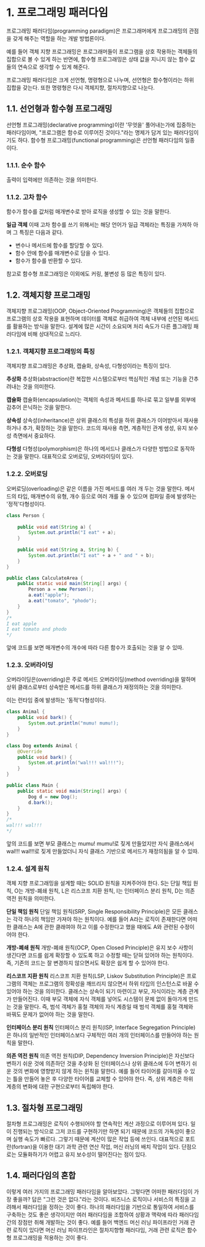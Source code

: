 # 1. 프로그래밍 패러다임
프로그래밍 패러다임(programming paradigm)은 프로그래머에게 프로그래밍의 관점을 갖게 해주는 역할을 하는 개발 방법론이다.

예를 들어 객체 지향 프로그래밍은 프로그래머들이 프로그램을 상호 작용하는 객체들의 집합으로 볼 수 있게 하는 반면에, 함수형 프로그래밍은 상태 값을 지니지 않는 함수 값들의 연속으로 생각할 수 있게 해준다.

프로그래밍 패러다임은 크게 선언형, 명령형으로 나누며, 선언형은 함수형이라는 하위 집합을 갖는다. 또한 명령형은 다시 객체지향, 절차지향으로 나눈다.

## 1.1. 선언형과 함수형 프로그래밍
선언형 프로그래밍(declarative programming)이란 '무엇을' 풀어내는가에 집중하는 패러다임이며, "프로그램은 함수로 이루어진 것이다."라는 명제가 담겨 있는 패러다임이기도 하다. 함수형 프로그래밍(functional programming)은 선언형 패러다임의 일종이다.

### 1.1.1. 순수 함수
출력이 입력에만 의존하는 것을 의미한다.

### 1.1.2. 고차 함수
함수가 함수를 값처럼 매개변수로 받아 로직을 생성할 수 있는 것을 말한다.

**일급 객체**
이때 고차 함수를 쓰기 위해서는 해당 언어가 일급 객체라는 특징을 가져하 아며 그 특징은 다음과 같다.
- 변수나 메서드에 함수를 할당할 수 있다.
- 함수 안에 함수를 매개변수로 담을 수 있다.
- 함수가 함수를 반환할 수 있다.

참고로 함수형 프로그래밍은 이외에도 커링, 불변성 등 많은 특징이 있다.

## 1.2. 객체지향 프로그래밍
객체지향 프로그래밍(OOP, Object-Oriented Programming)은 객체들의 집합으로 프로그램의 상호 작용을 표현하며 데이터를 객체로 취급하여 객체 내부에 선언된 메서드를 활용하는 방식을 말한다. 설계에 많은 시간이 소요되며 처리 속도가 다른 플그래밍 패러다임에 비해 상대적으로 느리다.

### 1.2.1. 객체지향 프로그래밍의 특징
객체지향 프로그래밍은 추상화, 캡슐화, 상속성, 다형성이라는 특징이 있다.

**추상화**
추상화(abstraction)란 복잡한 시스템으로부터 핵심적인 개념 또는 기능을 간추려내는 것을 의미한다.

**캡슐화**
캡슐화(encapsulation)는 객체의 속성과 메서드를 하나로 묶고 일부를 외부에 감추어 은닉하는 것을 말한다.

**상속성**
상속성(inheritance)은 상위 클래스의 특성을 하위 클래스가 이어받아서 재사용하거나 추가, 확장하는 것을 말한다. 코드의 재사용 측면, 계층적인 관계 생성, 유지 보수성 측면에서 중요하다.

**다형성**
다형성(polymorphism)은 하나의 메서드나 클래스가 다양한 방법으로 동작하는 것을 말한다. 대표적으로 오버로딩, 오버라이딩이 있다.

### 1.2.2. 오버로딩
오버로딩(overloading)은 같은 이름을 가진 메서드를 여러 개 두는 것을 말한다. 메서드의 타입, 매개변수의 유형, 개수 등으로 여러 개를 둘 수 있으며 컴파일 중에 발생하는 '정적'다형성이다.
```java
class Person {
	
    public void eat(String a) {
    	System.out.println("I eat" + a);
    }
    
    public void eat(String a, String b) {
    	System.out.println("I eat" + a + " and " + b);
    }
}

public class CalculateArea {
	public static void main(String[] args) {
    	Person a = new Person();
        a.eat("apple");
        a.eat("tomato", "phodo");
    }
}
/*
I eat apple
I eat tomato and phodo
*/
```
앞에 코드를 보면 매개변수의 개수에 따라 다른 함수가 호출되는 것을 알 수 있따.

### 1.2.3. 오버라이딩
오버라이딩은(overriding)은 주로 메서드 오버라이딩(method overriding)을 말하며 상위 클래스로부터 상속받은 메서드를 하위 클래스가 재정의하는 것을 의미한다.

이는 런타임 중에 발생하는 '동적'다형성이다.
```java
class Animal {
	public void bark() {
    	System.out.println("mumu! mumu!);
    }
}

class Dog extends Animal {
	@Override
    public void bark() {
    	System.ot.println("wal!!! wal!!!");
    }
}

public class Main {
	public static void main(String[] args) {
    	Dog d = new Dog();
        d.bark();
    }
}
/*
wal!!! wal!!!
*/
```
앞의 코드를 보면 부모 클래스는 mumu! mumu!로 짖게 만들었지만 자식 클래스에서 wal!!! wal!!!로 짖게 만들었더니 자식 클래스 기반으로 메서드가 재정의됨을 알 수 있따.

### 1.2.4. 설계 원칙
객체 지향 프로그래밍을 설계할 때는 SOLID 원칙을 지켜주어야 한다. S는 단일 책임 원칙, O는 개방-폐쇄 원칙, L은 리스코프 치환 원칙, I는 인터페이스 분리 원칙, D는 의존 역전 원칙을 의미한다.

**단일 책임 원칙**
단일 책임 원칙(SRP, Single Responsibility Principle)은 모든 클래스는 각각 하나의 책임만 가져야 하는 원칙이다. 예를 들어 A라는 로직이 존재한다면 어떠한 클래스는 A에 관한 클래여야 하고 이를 수정한다고 했을 때에도 A와 관련된 수정이어야 한다.

**개방-폐쇄 원칙**
개방-폐쇄 원칙(OCP, Open Closed Principle)은 유지 보수 사항이 생긴다면 코드를 쉽게 확장할 수 있도록 하고 수정할 때는 닫혀 있어야 하는 원칙이다. 즉, 기존의 코드는 잘 변경하지 않으면서도 확장은 쉽게 할 수 있어야 한다.

**리스코프 지환 원칙**
리스코프 치환 원칙(LSP, Liskov Substitution Principle)은 프로그램의 객체는 프로그램의 정확성을 깨뜨리지 않으면서 하위 타입의 인스턴스로 바꿀 수 있어야 하는 것을 의미한다. 클래스는 상속이 되기 마련이고 부모, 자식이라는 계층 관계가 만들어진다. 이때 부모 객체에 자식 객체를 넣어도 시스템이 문제 없이 돌아가게 만드는 것을 말한다. 즉, 범석 객체가 홍철 객체의 자식 계층일 때 범석 객체를 홍철 객체와 바꿔도 문제가 없어야 하는 것을 말한다.

**인터페이스 분리 원칙**
인터페이스 분리 원칙(ISP, Interface Segregation Principle)은 하나의 일반적인 인터페이스보다 구체적인 여러 개의 인터페이스를 만들어야 하는 원칙을 말한다.


**의존 역전 원칙**
의존 역전 원칙(DIP, Dependency Inversion Principle)은 자신보다 변하기 쉬운 것에 의존하던 것을 추상화 된 인터페이스나 상위 클래스에 두어 변하기 쉬운 것의 변화에 영향받지 않게 하는 윈칙을 말한다. 예를 들어 타이어를 갈아끼울 수 있는 틀을 만들어 놓은 후 다양한 타이어를 교체할 수 있어야 한다. 즉, 상위 계층은 하위 계층의 변화에 대한 구현으로부터 독립해야 한다.

## 1.3. 절차형 프로그래밍
절차형 프로그래밍은 로직이 수행되어야 할 연속적인 계산 과정으로 이루어져 있다. 일이 진행되는 방식으로 그저 코드를 구현하기만 하면 되기 때문에 코드의 가독성이 좋으며 실행 속도가 빠르다. 그렇기 때문에 계산이 많은 작업 등에 쓰인다. 대표적으로 포트란(fortran)을 이용한 대기 과학 관련 연산 작업, 머신 러닝의 배치 작업이 있다. 단점으로는 모듈화하기가 어렵고 유지 보수성이 떨어진다는 점이 있다.

## 1.4. 패러다임의 혼합
이렇게 여러 가지의 프로그래밍 패러다임을 알아보았다. 그렇다면 어떠한 패러다임이 가장 좋을까? 답은 "그런 것은 없다."라는 것이다. 비즈니스 로직이나 서비스의 특징을 고려해서 패러다임을 정하는 것이 좋다. 하나의 패러다임을 기반으로 통일하여 서비스를 구축하는 것도 좋은 생각이지만 여러 패러다임을 조합하여 상황과 맥락에 따라 패러다임 간의 장점만 취해 개발하는 것이 좋다. 예를 들어 백엔드 머신 러닝 파이프라인 거래 관련 로직이 있다면 머신 러닝 파이프라인은 절차지향형 패러다임, 거래 관련 로직은 함수형 프로그래밍을 적용하는 것이 좋다.